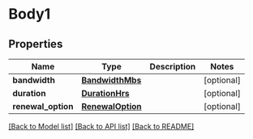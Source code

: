# Body1

## Properties
Name | Type | Description | Notes
------------ | ------------- | ------------- | -------------
**bandwidth** | [**BandwidthMbs**](BandwidthMbs.md) |  | [optional] 
**duration** | [**DurationHrs**](DurationHrs.md) |  | [optional] 
**renewal_option** | [**RenewalOption**](RenewalOption.md) |  | [optional] 

[[Back to Model list]](../README.md#documentation-for-models) [[Back to API list]](../README.md#documentation-for-api-endpoints) [[Back to README]](../README.md)


